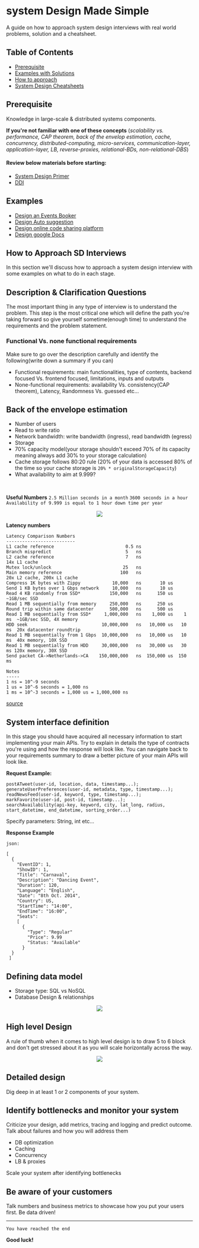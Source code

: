 # system Design Made Simple
A guide on how to approach system design interviews with real world problems, solution and a cheatsheet.

## Table of Contents
* [Prerequisite](#Prerequisite)
* [Examples with Solutions](#Examples)
* [How to approach](#How-to-Approach-SD-Interviews)
* [System Design Cheatsheets](./CHEAT-SHEETS.md)

## Prerequisite
Knowledge in large-scale & distributed systems components.
 
**If you're not familiar with one of these concepts**
(_scalability vs. performance, CAP theorem, 
back of the envelop estimation, cache, concurrency, 
distributed-computing, micro-services, communication-layer, application-layer, 
LB, reverse-proxies, relational-BDs, non-relational-DBS_) 

#### Review below materials before starting:
- [System Design Primer](https://github.com/donnemartin/system-design-primer)
- [DDI](https://www.amazon.com/gp/product/1449373321/ref=ppx_yo_dt_b_asin_title_o00_s00?ie=UTF8&psc=1)

## Examples
- [Design an Events Booker](./problems/EVENTS.md)
- [Design Auto suggestion](./problems/AUTO_SUGGESTION.md)
- [Design online code sharing platform](./problems/CODE-SHARE.md)
- [Design google Docs](./problems/GOOGLE-DOCS.md)

## How to Approach SD Interviews

In this section we'll discuss how to approach a system design interview with some examples on what to do in each stage.

## Description & Clarification Questions
The most important thing in any type of interview is to understand the problem.
This step is the most critical one which will define the path you're taking forward so give yourself sometime(enough time) to understand the requirements and the problem statement.

### Functional Vs. none functional requirements

Make sure to go over the description carefully and identify the following(write down a summary if you can)
- Functional requirements: main functionalities, type of contents, backend focused Vs. frontend focused, limitations, inputs and outputs
- None-functional requirements: availability Vs. consistency(CAP theorem), Latency, Randomness Vs. guessed etc...


## Back of the envelope estimation
- Number of users
- Read to write ratio
- Network bandwidth: write bandwidth (ingress), read bandwidth (egress)
- Storage
- 70% capacity model(your storage shouldn't exceed 70% of its capacity meaning always add 30% to your storage calculation)
- Cache storage follows 80:20 rule (20% of your data is accessed 80% of the time so your cache storage is ```20% * originalStorageCapacity```)
- What availability to aim at 9.999?

<br/>

**Useful Numbers**
```2.5 Million seconds in a month```
```3600 seconds in a hour```
```Availability of 9.999 is equal to 1 hour down time per year```
<p align="center">
  <img src="images/bytes.png">
  <br/>
</p>

**Latency numbers**

````
Latency Comparison Numbers
--------------------------
L1 cache reference                           0.5 ns
Branch mispredict                            5   ns
L2 cache reference                           7   ns                      14x L1 cache
Mutex lock/unlock                           25   ns
Main memory reference                      100   ns                      20x L2 cache, 200x L1 cache
Compress 1K bytes with Zippy            10,000   ns       10 us
Send 1 KB bytes over 1 Gbps network     10,000   ns       10 us
Read 4 KB randomly from SSD*           150,000   ns      150 us          ~1GB/sec SSD
Read 1 MB sequentially from memory     250,000   ns      250 us
Round trip within same datacenter      500,000   ns      500 us
Read 1 MB sequentially from SSD*     1,000,000   ns    1,000 us    1 ms  ~1GB/sec SSD, 4X memory
HDD seek                            10,000,000   ns   10,000 us   10 ms  20x datacenter roundtrip
Read 1 MB sequentially from 1 Gbps  10,000,000   ns   10,000 us   10 ms  40x memory, 10X SSD
Read 1 MB sequentially from HDD     30,000,000   ns   30,000 us   30 ms 120x memory, 30X SSD
Send packet CA->Netherlands->CA    150,000,000   ns  150,000 us  150 ms

Notes
-----
1 ns = 10^-9 seconds
1 us = 10^-6 seconds = 1,000 ns
1 ms = 10^-3 seconds = 1,000 us = 1,000,000 ns
````

[source](https://github.com/donnemartin/system-design-primer#availability-in-numbers)

## System interface definition
In this stage you should have acquired all necessary information to start implementing your main APIs.
Try to explain in details the type of contracts you're using and how the response will look like.
You can navigate back to your requirements summary to draw a better picture of your main APIs will look like.


**Request Example:**
````
postATweet(user-id, location, data, timestamp...);
generateUserPreferences(user-id, metadata, type, timestamp...);
readNewsFeed(user-id, keyword, type, timestamp...);
markFavorite(user-id, post-id, timestamp...);
searchAvailability(api-key, keyword, city, lat_long, radius, start_datetime, end_datetime, sorting_order...)
````
Specify parameters: String, int etc...

**Response Example**
````
json:

[
  {
    "EventID": 1,
    "ShowID": 1,
    "Title": "Carnaval",
    "Description": "Dancing Event",
    "Duration": 120,
    "Language": "English",
    "Date": "8th Oct. 2014",
    "Country": US,
    "StartTime": "14:00",
    "EndTime": "16:00",
    "Seats": 
    [
      {  
        "Type": "Regular"
        "Price": 9.99
        "Status: "Available"
      }
  }
 ]
````

## Defining data model
- Storage type: SQL vs NoSQL
- Database Design & relationships

<p align="center">
  <img src="images/data-model.jpg">
  <br/>
</p>

## High level Design
A rule of thumb when it comes to high level design is to draw 5 to 6 block and don't get stressed about it as you will scale horizontally across the way.

<p align="center">
  <img src="images/high-level-design.png">
  <br/>
</p>

## Detailed design
Dig deep in at least 1 or 2 components of your system.

## Identify bottlenecks and monitor your system
Criticize your design, add metrics, tracing and logging and predict outcome. Talk about failures and how you will address them
- DB optimization
- Caching
- Concurrency
- LB & proxies

Scale your system after identifying bottlenecks

## Be aware of your customers
Talk numbers and business metrics to showcase how you put your users first. Be data driven!

--------------------------------------------------
``You have reached the end``

**Good luck!**